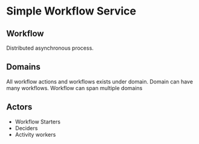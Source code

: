 # Simple Workflow Service

## Workflow
Distributed asynchronous process. 

## Domains
All workflow actions and workflows exists under domain. Domain can have many workflows.
Workflow can span multiple domains

## Actors
- Workflow Starters
- Deciders
- Activity workers  
